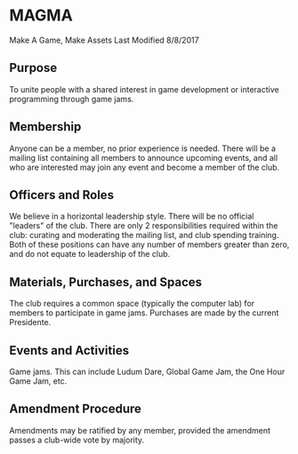# MAGMA
Make A Game, Make Assets
Last Modified 8/8/2017

## Purpose
To unite people with a shared interest in game development or interactive
programming through game jams.

## Membership
Anyone can be a member, no prior experience is needed. There will be a
mailing list containing all members to announce upcoming events, and all
who are interested may join any event and become a member of the club.

## Officers and Roles
We believe in a horizontal leadership style. There will be no official "leaders" of the club.
There are only 2 responsibilities required within the club: curating
and moderating the mailing list, and club spending training. Both of
these positions can have any number of members greater than zero, and do not equate to
leadership of the club.

## Materials, Purchases, and Spaces
The club requires a common space (typically the computer lab) for
members to participate in game jams. Purchases are made by the current
Presidente.

## Events and Activities
Game jams. This can include Ludum Dare, Global Game Jam, the One Hour Game Jam, etc.

## Amendment Procedure
Amendments may be ratified by any member, provided the amendment passes a
club-wide vote by majority.
